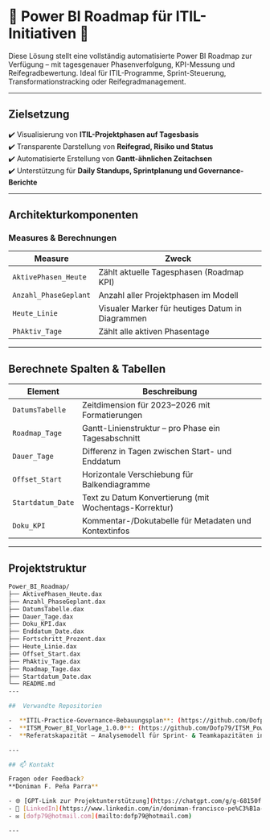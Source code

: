 # 🔷 Power BI Roadmap für ITIL-Initiativen 🔷

Diese Lösung stellt eine vollständig automatisierte Power BI Roadmap zur Verfügung – mit tagesgenauer Phasenverfolgung, KPI-Messung und Reifegradbewertung. Ideal für ITIL-Programme, Sprint-Steuerung, Transformationstracking oder Reifegradmanagement.

---

##  Zielsetzung

✔️ Visualisierung von **ITIL-Projektphasen auf Tagesbasis**  
✔️ Transparente Darstellung von **Reifegrad, Risiko und Status**  
✔️ Automatisierte Erstellung von **Gantt-ähnlichen Zeitachsen**  
✔️ Unterstützung für **Daily Standups, Sprintplanung und Governance-Berichte**

---

##  Architekturkomponenten

### Measures & Berechnungen

| Measure                    | Zweck |
|----------------------------|-------|
| `AktivePhasen_Heute`       | Zählt aktuelle Tagesphasen (Roadmap KPI) |
| `Anzahl_PhaseGeplant`      | Anzahl aller Projektphasen im Modell |
| `Heute_Linie`              | Visualer Marker für heutiges Datum in Diagrammen |
| `PhAktiv_Tage`             | Zählt alle aktiven Phasentage |

---

## Berechnete Spalten & Tabellen

| Element              | Beschreibung |
|----------------------|--------------|
| `DatumsTabelle`      | Zeitdimension für 2023–2026 mit Formatierungen |
| `Roadmap_Tage`       | Gantt-Linienstruktur – pro Phase ein Tagesabschnitt |
| `Dauer_Tage`         | Differenz in Tagen zwischen Start- und Enddatum |
| `Offset_Start`       | Horizontale Verschiebung für Balkendiagramme |
| `Startdatum_Date`    | Text zu Datum Konvertierung (mit Wochentags-Korrektur) |
| `Doku_KPI`           | Kommentar-/Dokutabelle für Metadaten und Kontextinfos |

---

## Projektstruktur

```bash
Power_BI_Roadmap/
├── AktivePhasen_Heute.dax
├── Anzahl_PhaseGeplant.dax
├── DatumsTabelle.dax
├── Dauer_Tage.dax
├── Doku_KPI.dax
├── Enddatum_Date.dax
├── Fortschritt_Prozent.dax
├── Heute_Linie.dax
├── Offset_Start.dax
├── PhAktiv_Tage.dax
├── Roadmap_Tage.dax
├── Startdatum_Date.dax
└── README.md
---

##  Verwandte Repositorien

-  **ITIL-Practice-Governance-Bebauungsplan**: (https://github.com/Dofp79/ITIL-Practice-Governance-Bebauungsplan)
-  **ITSM_Power_BI_Vorlage_1.0.0**: (https://github.com/Dofp79/ITSM_Power_BI_Vorlage_1.0.0)
-  **Referatskapazität – Analysemodell für Sprint- & Teamkapazitäten in Power BI**: ([https://github.com/Dofp79/Power_BI_Roadmap](https://github.com/Dofp79/Referatskapazit-t/tree/main))

---

## 📫 Kontakt

Fragen oder Feedback?  
**Doniman F. Peña Parra**

- 🌐 [GPT-Link zur Projektunterstützung](https://chatgpt.com/g/g-68150f83fda081919d979c8418039ee5-dashboard-design)  
- 🔗 [LinkedIn](https://www.linkedin.com/in/doniman-francisco-pe%C3%B1a-parra-609263232/)  
- ✉️ [dofp79@hotmail.com](mailto:dofp79@hotmail.com)

---
